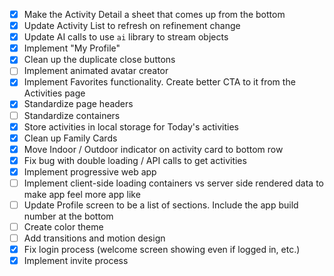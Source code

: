- [x] Make the Activity Detail a sheet that comes up from the bottom
- [x] Update Activity List to refresh on refinement change
- [x] Update AI calls to use `ai` library to stream objects
- [x] Implement "My Profile"
- [x] Clean up the duplicate close buttons
- [ ] Implement animated avatar creator
- [x] Implement Favorites functionality. Create better CTA to it from the Activities page
- [x] Standardize page headers 
- [ ] Standardize containers
- [x] Store activities in local storage for Today's activities
- [x] Clean up Family Cards
- [x] Move Indoor / Outdoor indicator on activity card to bottom row
- [x] Fix bug with double loading / API calls to get activities
- [x] Implement progressive web app
- [ ] Implement client-side loading containers vs server side rendered data to make app feel more app like
- [ ] Update Profile screen to be a list of sections. Include the app build number at the bottom
- [ ] Create color theme
- [ ] Add transitions and motion design
- [x] Fix login process (welcome screen showing even if logged in, etc.)
- [x] Implement invite process